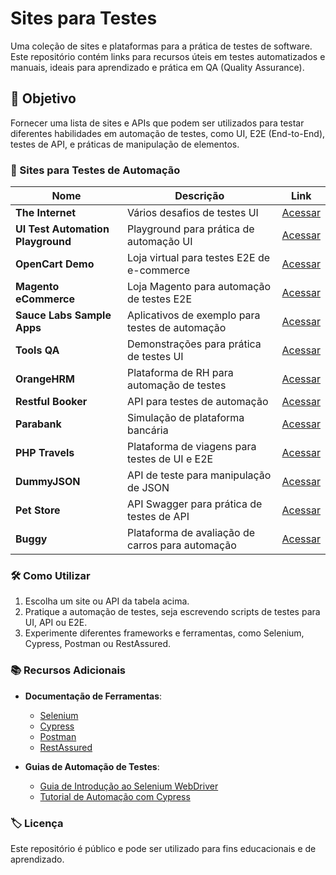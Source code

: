 # Sites para Testes
Uma coleção de sites e plataformas para a prática de testes de software. Este repositório contém links para recursos úteis em testes automatizados e manuais, ideais para aprendizado e prática em QA (Quality Assurance).

## 🚀 Objetivo
Fornecer uma lista de sites e APIs que podem ser utilizados para testar diferentes habilidades em automação de testes, como UI, E2E (End-to-End), testes de API, e práticas de manipulação de elementos.

### 📝 Sites para Testes de Automação

| Nome                                 | Descrição                                         | Link                                                |
|--------------------------------------|---------------------------------------------------|-----------------------------------------------------|
| **The Internet**                     | Vários desafios de testes UI                      | [Acessar](https://the-internet.herokuapp.com/)      |
| **UI Test Automation Playground**    | Playground para prática de automação UI           | [Acessar](http://uitestingplayground.com/)          |
| **OpenCart Demo**                    | Loja virtual para testes E2E de e-commerce        | [Acessar](https://demo.opencmcart.com/)             |
| **Magento eCommerce**                | Loja Magento para automação de testes E2E         | [Acessar](https://magento.softwaretestingboard.com/)|
| **Sauce Labs Sample Apps**           | Aplicativos de exemplo para testes de automação   | [Acessar](https://www.saucedemo.com/)               |
| **Tools QA**                         | Demonstrações para prática de testes UI           | [Acessar](https://demoqa.com/)                      |
| **OrangeHRM**                        | Plataforma de RH para automação de testes         | [Acessar](https://opensource-demo.orangehrmlive.com/web/index.php/auth/login) |
| **Restful Booker**                   | API para testes de automação                      | [Acessar](https://restful-booker.herokuapp.com/)    |
| **Parabank**                         | Simulação de plataforma bancária                  | [Acessar](https://parabank.parasoft.com/parabank/index.htm) |
| **PHP Travels**                      | Plataforma de viagens para testes de UI e E2E     | [Acessar](https://phptravels.com/demo)              |
| **DummyJSON**                        | API de teste para manipulação de JSON             | [Acessar](https://dummyjson.com/)                   |
| **Pet Store**                        | API Swagger para prática de testes de API         | [Acessar](https://petstore.swagger.io/)             |
| **Buggy**                            | Plataforma de avaliação de carros para automação  | [Acessar](https://buggy.justtestit.org/)            |

### 🛠️ Como Utilizar
1. Escolha um site ou API da tabela acima.
2. Pratique a automação de testes, seja escrevendo scripts de testes para UI, API ou E2E.
3. Experimente diferentes frameworks e ferramentas, como Selenium, Cypress, Postman ou RestAssured.

### 📚 Recursos Adicionais
- **Documentação de Ferramentas**:
  - [Selenium](https://www.selenium.dev/documentation/)
  - [Cypress](https://docs.cypress.io/)
  - [Postman](https://learning.postman.com/docs/getting-started/introduction/)
  - [RestAssured](https://rest-assured.io/)

- **Guias de Automação de Testes**:
  - [Guia de Introdução ao Selenium WebDriver](https://www.selenium.dev/documentation/webdriver/)
  - [Tutorial de Automação com Cypress](https://docs.cypress.io/guides/overview/why-cypress)

### 🏷️ Licença
Este repositório é público e pode ser utilizado para fins educacionais e de aprendizado.


